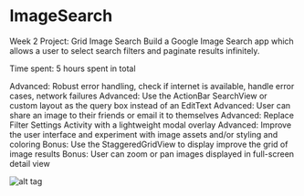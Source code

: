 # ImageSearch
Week 2 Project: Grid Image Search
Build a Google Image Search app which allows a user to select search filters and paginate results infinitely.

Time spent: 5 hours spent in total

Advanced: Robust error handling, check if internet is available, handle error cases, network failures
Advanced: Use the ActionBar SearchView or custom layout as the query box instead of an EditText
Advanced: User can share an image to their friends or email it to themselves
Advanced: Replace Filter Settings Activity with a lightweight modal overlay
Advanced: Improve the user interface and experiment with image assets and/or styling and coloring
Bonus: Use the StaggeredGridView to display improve the grid of image results
Bonus: User can zoom or pan images displayed in full-screen detail view

![alt tag](https://github.com/abhi9gandhi/InstagramImageViewer/blob/master/ImageViewer.gif)
